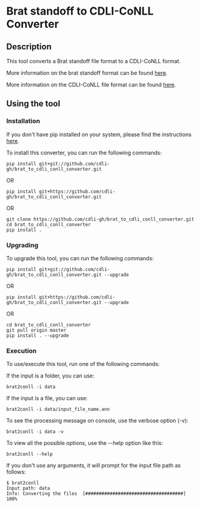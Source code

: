 # Brat standoff to CDLI-CoNLL Converter

## Description

This tool converts a Brat standoff file format to a CDLI-CoNLL format.

More information on the brat standoff format can be found [here](http://brat.nlplab.org/standoff.html).

More information on the CDLI-CoNLL file format can be found [here](https://cdli-gh.github.io/guide_overview.html).

## Using the tool

### Installation

If you don't have pip installed on your system, please find the instructions [here](https://pip.pypa.io/en/stable/installing/).

To install this converter, you can run the following commands:

```
pip install git+git://github.com/cdli-gh/brat_to_cdli_conll_converter.git
```

OR

```
pip install git+https://github.com/cdli-gh/brat_to_cdli_conll_converter.git
```

OR

```
git clone https://github.com/cdli-gh/brat_to_cdli_conll_converter.git
cd brat_to_cdli_conll_converter
pip install .
```

### Upgrading

To upgrade this tool, you can run the following commands:

```
pip install git+git://github.com/cdli-gh/brat_to_cdli_conll_converter.git --upgrade
```

OR

```
pip install git+https://github.com/cdli-gh/brat_to_cdli_conll_converter.git --upgrade
```

OR

```
cd brat_to_cdli_conll_converter
git pull origin master
pip install . --upgrade
```

### Execution

To use/execute this tool, run one of the following commands:

If the input is a folder, you can use:

```
brat2conll -i data
```

If the input is a file, you can use:

```
brat2conll -i data/input_file_name.ann
```

To see the processing message on console, use the verbose option (-v):
```
brat2conll -i data -v
```

To view all the possible options, use the --help option like this:
```
brat2conll --help
```

If you don't use any arguments, it will prompt for the input file path as follows:
```
$ brat2conll
Input path: data
Info: Converting the files  [####################################]  100%
```